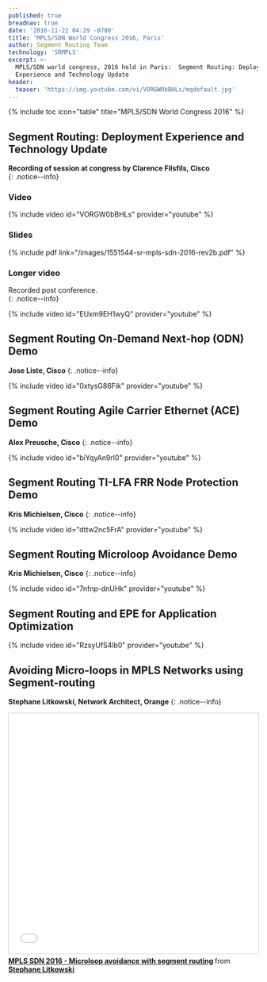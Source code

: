 ```yaml
---
published: true
breadnav: true
date: '2016-11-22 04:29 -0700'
title: 'MPLS/SDN World Congress 2016, Paris'
author: Segment Routing Team
technology: 'SRMPLS'
excerpt: >-
  MPLS/SDN world congress, 2016 held in Paris:  Segment Routing: Deployment
  Experience and Technology Update
header:
  teaser: 'https://img.youtube.com/vi/VORGW0bBHLs/mqdefault.jpg'
---
```


{% include toc icon="table" title="MPLS/SDN World Congress 2016" %}
  
  
## Segment Routing: Deployment Experience and Technology Update  
  
  
**Recording of session at congress by Clarence Filsfils, Cisco**  
{: .notice--info}

### Video  


{% include video id="VORGW0bBHLs" provider="youtube" %}

  

### Slides

{% include pdf link="/images/1551544-sr-mpls-sdn-2016-rev2b.pdf" %}


### Longer video  
  
Recorded post conference.  
{: .notice--info}  

{% include video id="EUxm9EH1wyQ" provider="youtube" %}


## Segment Routing On-Demand Next-hop (ODN) Demo  

**Jose Liste, Cisco**
{: .notice--info}  
    
{% include video id="0xtysG86Fik" provider="youtube" %}
  
  
## Segment Routing Agile Carrier Ethernet (ACE) Demo  

**Alex Preusche, Cisco**
{: .notice--info}  

{% include video id="biYqyAn9rl0" provider="youtube" %}
  

## Segment Routing TI-LFA FRR Node Protection Demo  
  
**Kris Michielsen, Cisco**
{: .notice--info}  

{% include video id="dttw2nc5FrA" provider="youtube" %}
  
    
## Segment Routing Microloop Avoidance Demo 

**Kris Michielsen, Cisco**
{: .notice--info}  

{% include video id="7nfnp-dnUHk" provider="youtube" %}
  
    
## Segment Routing and EPE for Application Optimization   
  
  
{% include video id="RzsyUfS4lb0" provider="youtube" %}
  

  

## Avoiding Micro-loops in MPLS Networks using Segment-routing  

**Stephane Litkowski, Network Architect, Orange**
{: .notice--info}
   
<iframe src="//www.slideshare.net/slideshow/embed_code/key/cMIG9HCKFOus70" width="595" height="485" frameborder="0" marginwidth="0" marginheight="0" scrolling="no" style="border:1px solid #CCC; border-width:1px; margin-bottom:5px; max-width: 100%;" allowfullscreen> </iframe> <div style="margin-bottom:5px"> <strong> <a href="//www.slideshare.net/StephaneLitkowski/mpls-sdn-2016-microloop-avoidance-with-segment-routing-63809004" title="MPLS SDN 2016 - Microloop avoidance with segment routing" target="_blank">MPLS SDN 2016 - Microloop avoidance with segment routing</a> </strong> from <strong><a target="_blank" href="//www.slideshare.net/StephaneLitkowski">Stephane Litkowski</a></strong> </div>
